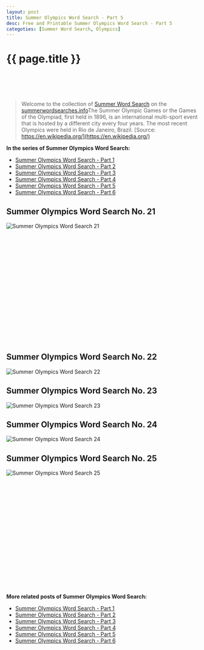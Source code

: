 ```yaml
---
layout: post
title: Summer Olympics Word Search - Part 5
desc: Free and Printable Summer Olympics Word Search - Part 5
categoties: [Summer Word Search, Olympics]
---
```

{{ page.title }}
================
<script async src="//pagead2.googlesyndication.com/pagead/js/adsbygoogle.js"></script><!-- UnderTitleAds --> <ins class="adsbygoogle" style="display:inline-block;width:468px;height:60px" data-ad-client="ca-pub-6753140515841889" data-ad-slot="4010138290"></ins><script> (adsbygoogle = window.adsbygoogle || []).push({}); </script>

> Welcome to the collection of [Summer Word Search](http://summerwordsearches.info/) on the [summerwordsearches.info](http://summerwordsearches.info/)The Summer Olympic Games or the Games of the Olympiad, first held in 1896, is an international multi-sport event that is hosted by a different city every four years. The most recent Olympics were held in Rio de Janeiro, Brazil. [Source: https://en.wikipedia.org/](https://en.wikipedia.org/)

**In the series of Summer Olympics Word Search:**

* [Summer Olympics Word Search - Part 1](http://summerwordsearches.info/2018/04/23/Summer-Olympics-Word-Search-part-1.html)
* [Summer Olympics Word Search - Part 2](http://summerwordsearches.info/2018/04/23/Summer-Olympics-Word-Search-part-2.html)
* [Summer Olympics Word Search - Part 3](http://summerwordsearches.info/2018/04/23/Summer-Olympics-Word-Search-part-3.html)
* [Summer Olympics Word Search - Part 4](http://summerwordsearches.info/2018/04/23/Summer-Olympics-Word-Search-part-4.html)
* [Summer Olympics Word Search - Part 5](http://summerwordsearches.info/2018/04/23/Summer-Olympics-Word-Search-part-5.html)
* [Summer Olympics Word Search - Part 6](http://summerwordsearches.info/2018/04/23/Summer-Olympics-Word-Search-part-6.html)

## Summer Olympics Word Search No. 21
![Summer Olympics Word Search 21](http://summerwordsearches.info/img1/Summer-Olympics-Word-Search%20(21).jpg "Summer Olympics Word Search 21")

<script async src="//pagead2.googlesyndication.com/pagead/js/adsbygoogle.js"></script><!-- Texxtonly --><ins class="adsbygoogle" style="display:inline-block;width:336px;height:280px" data-ad-client="ca-pub-6753140515841889" data-ad-slot="3207852233"></ins><script>(adsbygoogle = window.adsbygoogle || []).push({}); </script>

## Summer Olympics Word Search No. 22
![Summer Olympics Word Search 22](http://summerwordsearches.info/img1/Summer-Olympics-Word-Search%20(22).jpg "Summer Olympics Word Search 22")

## Summer Olympics Word Search No. 23
![Summer Olympics Word Search 23](http://summerwordsearches.info/img1/Summer-Olympics-Word-Search%20(23).jpg "Summer Olympics Word Search 23")

## Summer Olympics Word Search No. 24
![Summer Olympics Word Search 24](http://summerwordsearches.info/img1/Summer-Olympics-Word-Search%20(24).jpg "Summer Olympics Word Search 24")

## Summer Olympics Word Search No. 25
![Summer Olympics Word Search 25](http://summerwordsearches.info/img1/Summer-Olympics-Word-Search%20(25).jpg "Summer Olympics Word Search 25")

<script async src="//pagead2.googlesyndication.com/pagead/js/adsbygoogle.js"></script><!-- Texxtonly --><ins class="adsbygoogle" style="display:inline-block;width:336px;height:280px" data-ad-client="ca-pub-6753140515841889" data-ad-slot="3207852233"></ins><script>(adsbygoogle = window.adsbygoogle || []).push({}); </script>

**More related posts of Summer Olympics Word Search:**

* [Summer Olympics Word Search - Part 1](http://summerwordsearches.info/2018/04/23/Summer-Olympics-Word-Search-part-1.html)
* [Summer Olympics Word Search - Part 2](http://summerwordsearches.info/2018/04/23/Summer-Olympics-Word-Search-part-2.html)
* [Summer Olympics Word Search - Part 3](http://summerwordsearches.info/2018/04/23/Summer-Olympics-Word-Search-part-3.html)
* [Summer Olympics Word Search - Part 4](http://summerwordsearches.info/2018/04/23/Summer-Olympics-Word-Search-part-4.html)
* [Summer Olympics Word Search - Part 5](http://summerwordsearches.info/2018/04/23/Summer-Olympics-Word-Search-part-5.html)
* [Summer Olympics Word Search - Part 6](http://summerwordsearches.info/2018/04/23/Summer-Olympics-Word-Search-part-6.html)

